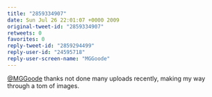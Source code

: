 ```yaml
---
title: "2859334907"
date: Sun Jul 26 22:01:07 +0000 2009
original-tweet-id: "2859334907"
retweets: 0
favorites: 0
reply-tweet-id: "2859294499"
reply-user-id: "24595718"
reply-user-screen-name: "MGGoode"
---
```

<a href="https://twitter.com/MGGoode">@MGGoode</a> thanks not done many uploads recently, making my way through a tom of images.
